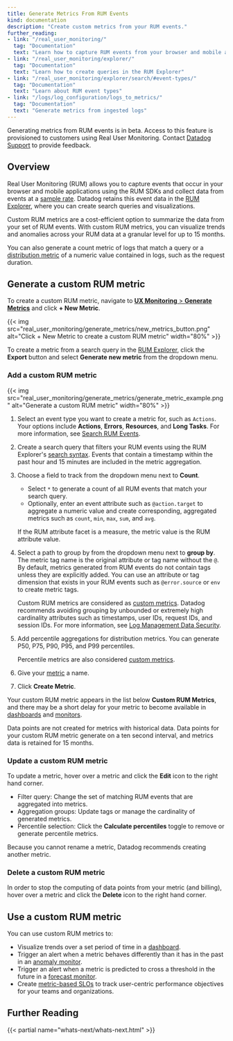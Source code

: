```yaml
---
title: Generate Metrics From RUM Events
kind: documentation
description: "Create custom metrics from your RUM events."
further_reading:
- link: "/real_user_monitoring/"
  tag: "Documentation"
  text: "Learn how to capture RUM events from your browser and mobile applications"
- link: "/real_user_monitoring/explorer/"
  tag: "Documentation"
  text: "Learn how to create queries in the RUM Explorer"
- link: "/real_user_monitoring/explorer/search/#event-types/"
  tag: "Documentation"
  text: "Learn about RUM event types"
- link: "/logs/log_configuration/logs_to_metrics/"
  tag: "Documentation"
  text: "Generate metrics from ingested logs"
---
```


<div class="alert alert-warning">
Generating metrics from RUM events is in beta. Access to this feature is provisioned to customers using Real User Monitoring. Contact <a href="/help">Datadog Support</a> to provide feedback.
</div>

## Overview

Real User Monitoring (RUM) allows you to capture events that occur in your browser and mobile applications using the RUM SDKs and collect data from events at a [sample rate][1]. Datadog retains this event data in the [RUM Explorer][2], where you can create search queries and visualizations.

Custom RUM metrics are a cost-efficient option to summarize the data from your set of RUM events. With custom RUM metrics, you can visualize trends and anomalies across your RUM data at a granular level for up to 15 months.

You can also generate a count metric of logs that match a query or a [distribution metric][3] of a numeric value contained in logs, such as the request duration.

## Generate a custom RUM metric

To create a custom RUM metric, navigate to [**UX Monitoring** > **Generate Metrics**][4] and click **+ New Metric**.

{{< img src="real_user_monitoring/generate_metrics/new_metrics_button.png" alt="Click + New Metric to create a custom RUM metric" width="80%" >}}

To create a metric from a search query in the [RUM Explorer][5], click the **Export** button and select **Generate new metric** from the dropdown menu.

### Add a custom RUM metric

{{< img src="real_user_monitoring/generate_metrics/generate_metric_example.png" alt="Generate a custom RUM metric" width="80%" >}}

1. Select an event type you want to create a metric for, such as `Actions`. Your options include **Actions**, **Errors**, **Resources**, and **Long Tasks**. For more information, see [Search RUM Events][6].
2. Create a search query that filters your RUM events using the RUM Explorer's [search syntax][7]. Events that contain a timestamp within the past hour and 15 minutes are included in the metric aggregation. 
3. Choose a field to track from the dropdown menu next to **Count**. 

    - Select `*` to generate a count of all RUM events that match your search query. 
    - Optionally, enter an event attribute such as `@action.target` to aggregate a numeric value and create corresponding, aggregated metrics such as `count`, `min`, `max`, `sum`, and `avg`. 

   If the RUM attribute facet is a measure, the metric value is the RUM attribute value.

4. Select a path to group by from the dropdown menu next to **group by**. The metric tag name is the original attribute or tag name without the `@`. By default, metrics generated from RUM events do not contain tags unless they are explicitly added. You can use an attribute or tag dimension that exists in your RUM events such as `@error.source` or `env` to create metric tags. 
   
   <div class="alert alert-warning">Custom RUM metrics are considered as <a href="/metrics/custom_metrics/">custom metrics</a>. Datadog recommends avoiding grouping by unbounded or extremely high cardinality attributes such as timestamps, user IDs, request IDs, and session IDs. For more information, see <a href="/data_security/logs/">Log Management Data Security</a>.
   </div>

5. Add percentile aggregations for distribution metrics. You can generate P50, P75, P90, P95, and P99 percentiles. 

   <div class="alert alert-warning">Percentile metrics are also considered <a href="/metrics/custom_metrics/">custom metrics</a>.

6. Give your [metric][8] a name.
7. Click **Create Metric**.

Your custom RUM metric appears in the list below **Custom RUM Metrics**, and there may be a short delay for your metric to become available in [dashboards][9] and [monitors][10]. 

Data points are not created for metrics with historical data. Data points for your custom RUM metric generate on a ten second interval, and metrics data is retained for 15 months. 

### Update a custom RUM metric

To update a metric, hover over a metric and click the **Edit** icon to the right hand corner.

- Filter query: Change the set of matching RUM events that are aggregated into metrics.
- Aggregation groups: Update tags or manage the cardinality of generated metrics.
- Percentile selection: Click the **Calculate percentiles** toggle to remove or generate percentile metrics.

Because you cannot rename a metric, Datadog recommends creating another metric.

### Delete a custom RUM metric

In order to stop the computing of data points from your metric (and billing), hover over a metric and click the **Delete** icon to the right hand corner. 

## Use a custom RUM metric

You can use custom RUM metrics to:

- Visualize trends over a set period of time in a [dashboard][11].
- Trigger an alert when a metric behaves differently than it has in the past in an [anomaly monitor][12].
- Trigger an alert when a metric is predicted to cross a threshold in the future in a [forecast monitor][13].
- Create [metric-based SLOs][14] to track user-centric performance objectives for your teams and organizations. 

## Further Reading

{{< partial name="whats-next/whats-next.html" >}}

[1]: /real_user_monitoring/browser/#browser-and-session-replay-sampling-configuration
[2]: https://app.datadoghq.com/rum/explorer
[3]: /metrics/distributions/
[4]: https://app.datadoghq.com/rum/generate-metrics
[5]: /real_user_monitoring/explorer/
[6]: /real_user_monitoring/explorer/search/#event-types
[7]: /real_user_monitoring/explorer/search_syntax/
[8]: /metrics/
[9]: /dashboards/
[10]: /monitors/
[11]: /dashboards/querying/#configuring-a-graph
[12]: /monitors/create/types/anomaly/
[13]: /monitors/create/types/forecasts/
[14]: /monitors/service_level_objectives/metric/
